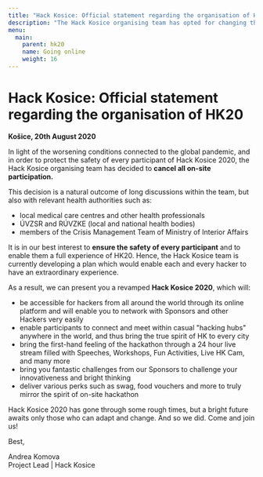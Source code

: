 ```yaml
---
title: "Hack Kosice: Official statement regarding the organisation of HK20"
description: "The Hack Kosice organising team has opted for changing the way in which the event is going to be held, and thus to **cancel all on-site participation** in the premises provided by the organiser."
menu:
  main:
    parent: hk20
    name: Going online
    weight: 16
---
```

# Hack Kosice: Official statement regarding the organisation of HK20

**Košice, 20th August 2020**

In  light of the worsening conditions connected to the global pandemic, and in order to protect the safety of every participant of Hack Kosice 2020, the Hack Kosice organising team has decided to **cancel all on-site participation.**

This decision is a natural outcome of long discussions within the team, but also with relevant health authorities such as:  

- local medical care centres and other health professionals
- ÚVZSR and RÚVZKE (local and national health bodies)
- members of the Crisis Management Team of Ministry of Interior Affairs

It is in our best interest to **ensure the safety of every participant** and to enable them a full experience of HK20. Hence, the Hack Kosice team is currently developing a plan which would enable each and every hacker to have an extraordinary experience.

As a result, we can present you a revamped **Hack Kosice 2020**, which will:

- be accessible for hackers from all around the world through its online platform and will enable you to network with Sponsors and other Hackers very easily
- enable participants to connect and meet within casual "hacking hubs" anywhere in the world, and thus bring the true spirit of HK to every city
- bring the first-hand feeling of the hackathon through  a 24 hour live stream filled with Speeches, Workshops, Fun Activities, Live HK Cam, and many more
- bring you fantastic challenges from our Sponsors to challenge your innovativeness and bright thinking
- deliver various perks such as swag, food vouchers and more to truly mirror the spirit of on-site hackathon

Hack Kosice 2020 has gone through some rough times, but a bright future awaits only those who can adapt and change. And so we did. Come and join us!

Best, 

Andrea Komova<br>
Project Lead | Hack Kosice
